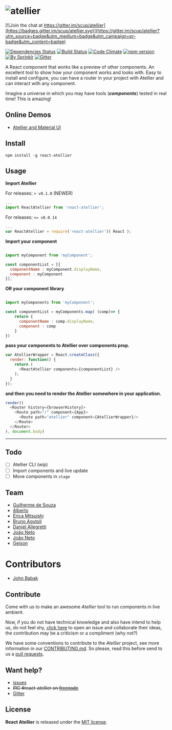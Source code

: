 # ![atellier](http://i.imgur.com/UvDJ8c5.jpg)

[![Join the chat at https://gitter.im/scup/atellier](https://badges.gitter.im/scup/atellier.svg)](https://gitter.im/scup/atellier?utm_source=badge&utm_medium=badge&utm_campaign=pr-badge&utm_content=badge)

[![Dependencies Status](https://david-dm.org/scup/atellier.svg)](https://david-dm.org/scup/Atellier)
[![Build Status](https://travis-ci.org/scup/atellier.svg?branch=development)](https://travis-ci.org/scup/atellier)
[![Code Climate](https://codeclimate.com/github/scup/Atellier/badges/gpa.svg)](https://codeclimate.com/github/scup/Atellier)
[![npm version](https://badge.fury.io/js/react-atellier.svg)](https://badge.fury.io/js/react-atellier)
[![By Sprinklr](https://img.shields.io/badge/by-Sprinklr-orange.svg)](http://developers.scup.com)
[![Gitter](https://badges.gitter.im/scup/atellier.svg)](https://gitter.im/scup/atellier?utm_source=badge&utm_medium=badge&utm_campaign=pr-badge)

A React component that works like a preview of other components. An excellent tool to show how your component works and looks with. Easy to install and configure, you can have a router in your project with Atellier and can interact with any component.

Imagine a universe in which you may have tools (***components***) tested in real time! This is amazing!

## Online Demos
* [Atellier and Material UI](http://scup.github.io/atellier/material-ui-atellier/)

## Install
```shell
npm install -g react-atellier
```

## Usage

**Import Atellier**

For releases: `> v0.1.0` (NEWER)
```javascript
...
import ReactAtellier from 'react-atellier';
```

For releases: `<= v0.0.14`
```javascript
...
var ReactAtellier = require('react-atellier')( React );

```

**Import your component**
```javascript

import myComponent from 'myComponent';

const componentList = [{
  componentName : myComponent.displayName,
  component : myComponent
}];

```
**OR your component library**
```javascript

import myComponents from 'myComponent';

const componentList = myComponents.map( (comp)=> {
    return {
      componentName : comp.displayName,
      component : comp
    }
})

```
**pass your components to Atellier over components prop.**
```javascript
var AtellierWrapper = React.createClass({
  render: function() {
    return (
      <ReactAtellier components={componentList} />
    );
  }
});
```
**and then you need to render the Atellier somewhere in your application.**
```javascript
render((
  <Router history={browserHistory}>
    <Route path="/" component={App}>
      <Route path="atellier" component={AtellierWrapper}/>
    </Route>
  </Router>
), document.body)
```



---







## Todo
- [ ] Atellier CLI (wip)
- [ ] Import components and live update
- [ ] Move components in `stage`

## Team

- [Guilherme de Souza](https://github.com/guisouza)
- [Alberto](https://github.com/albertossilva)
- [Érica Mitsuishi](https://github.com/mitsuishihidemi)
- [Bruno Agutoli](https://github.com/agutoli)
- [Daniel Allegretti](https://github.com/allegretti)
- [João Neto](https://github.com/allegretti)
- [João Neto](https://github.com/joaoneto)
- [Geison](https://github.com/ojeison)

# Contributors

- [John Babak](https://github.com/sompylasar)

## Contribute
Come with us to make an awesome *Atellier* tool to run components in live ambient.

Now, if you do not have technical knowledge and also have intend to help us, do not feel shy, [click here](https://github.com/scup/Atellier/issues) to open an issue and collaborate their ideas, the contribution may be a criticism or a compliment (why not?)

We have some conventions to contribute to the *Atellier* project, see more information in our [CONTRIBUTING.md](CONTRIBUTING.md). So please, read this before send to us a [pull requests](https://github.com/scup/Atellier/pulls).

## Want help?
- [issues](https://github.com/scup/Atellier/issues)
- ~~IRC #react-atellier on [freenode](https://freenode.net/)~~
- [Gitter](https://gitter.im/scup/atellier?utm_source=badge&utm_medium=badge&utm_campaign=pr-badge)

## License

**React Atellier** is released under the
[MIT license](https://github.com/scup/atellier/blob/development/LICENSE.md).
